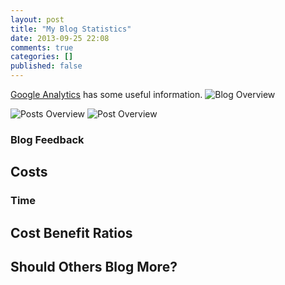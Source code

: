 ```yaml
---
layout: post
title: "My Blog Statistics"
date: 2013-09-25 22:08
comments: true
categories: []
published: false
---
```

[Google Analytics](http://www.google.com/analytics/) has some useful
information. 
![Blog Overview](/assets/posts/blog_overview_ga.png)

![Posts Overview](/assets/posts/blog_list_ga.png)
![Post Overview](/assets/posts/individual_post.png)

### Blog Feedback

## Costs

### Time

## Cost Benefit Ratios

## Should Others Blog More?
